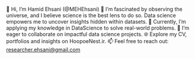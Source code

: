 👋 Hi, I’m Hamid Ehsani (@MEHEhsani)
👀 I’m fascinated by observing the universe, and I believe science is the best lens to do so. Data science empowers me to uncover insights hidden within datasets.
🌱 Currently, I’m applying my knowledge in DataScience to solve real-world problems.
💞️ I’m eager to collaborate on impactful data science projects.
🌐 Explore my CV, portfolios and insights on HoopoeNest.ir.
📫 Feel free to reach out: researcher.ehsani@gmail.com
<!--- MEHEhsani/MEHEhsani is a ✨ special ✨ repository because its README.md (this file) appears on your GitHub profile. You can click the Preview link to take a look at your changes. --->

